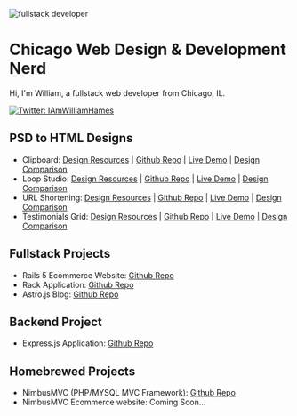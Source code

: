 ![fullstack developer](https://media4.giphy.com/media/v1.Y2lkPTc5MGI3NjExY2Nwcng3MTRjM21pb3FpYXN5cnpqdWt3MW8xZGpjMGV2Z3JvbXhyNCZlcD12MV9pbnRlcm5hbF9naWZfYnlfaWQmY3Q9Zw/8m7nAJTYvzNUh54HQm/giphy.gif)

# Chicago Web Design & Development Nerd

Hi, I'm William, a fullstack web developer from Chicago, IL.

[![Twitter: IAmWilliamHames](https://img.shields.io/twitter/follow/IAmWilliamHames?style=social)](https://x.com/IAmWilliamHames)

## PSD to HTML Designs

- Clipboard: [Design Resources](https://www.frontendmentor.io/challenges/clipboard-landing-page-5cc9bccd6c4c91111378ecb9) | [Github Repo](https://github.com/IAmWilliamHames/clipboard) | [Live Demo](https://clipboard-design.netlify.app/) | [Design Comparison](https://www.frontendmentor.io/solutions/clipboard-landing-page-lNfyaCGYzQ)
- Loop Studio: [Design Resources](https://www.frontendmentor.io/challenges/loopstudios-landing-page-N88J5Onjw) | [Github Repo](https://github.com/IAmWilliamHames/loopstudios) | [Live Demo](https://loopstudios-design.netlify.app/) | [Design Comparison](https://www.frontendmentor.io/solutions/loopstudios-landing-page-vMKvXJy9Zl)
- URL Shortening: [Design Resources](https://www.frontendmentor.io/challenges/url-shortening-api-landing-page-2ce3ob-G) | [Github Repo](https://github.com/IAmWilliamHames/shortly) | [Live Demo](https://shortly-design.netlify.app/) | [Design Comparison](https://www.frontendmentor.io/solutions/url-shortening-api-landing-page-iE5pVhqd79)
- Testimonials Grid: [Design Resources](https://www.frontendmentor.io/challenges/testimonials-grid-section-Nnw6J7Un7) | [Github Repo](https://github.com/IAmWilliamHames/testimonial-grid) | [Live Demo](https://testimonial-design.netlify.app/) | [Design Comparison](https://www.frontendmentor.io/solutions/testimonials-grid-section-saQkcH6_Gn)

## Fullstack Projects

- Rails 5 Ecommerce Website: [Github Repo](https://github.com/IAmWilliamHames/estore)
- Rack Application: [Github Repo](https://github.com/IAmWilliamHames/rack_app)
- Astro.js Blog: [Github Repo](https://github.com/IAmWilliamHames/astro-blog)

## Backend Project

- Express.js Application: [Github Repo](https://github.com/IAmWilliamHames/express-app)

## Homebrewed Projects

- NimbusMVC (PHP/MYSQL MVC Framework): [Github Repo](https://github.com/IAmWilliamHames/NimbusMVC)
- NimbusMVC Ecommerce website: Coming Soon...

